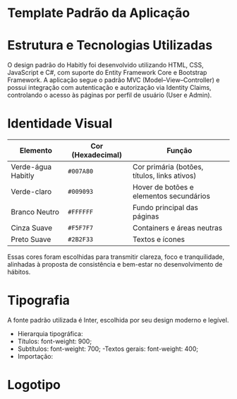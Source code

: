 # Template Padrão da Aplicação

# Estrutura e Tecnologias Utilizadas

O design padrão do Habitly foi desenvolvido utilizando HTML, CSS, JavaScript e C#, com suporte do Entity Framework Core e Bootstrap Framework.
A aplicação segue o padrão MVC (Model–View–Controller) e possui integração com autenticação e autorização via Identity Claims, controlando o acesso às páginas por perfil de usuário (User e Admin).

# Identidade Visual
| Elemento           | Cor (Hexadecimal) | Função                                       |
| ------------------ | ----------------- | -------------------------------------------- |
| Verde-água Habitly | `#007A80`         | Cor primária (botões, títulos, links ativos) |
| Verde-claro        | `#009093`         | Hover de botões e elementos secundários      |
| Branco Neutro      | `#FFFFFF`         | Fundo principal das páginas                  |
| Cinza Suave        | `#F5F7F7`         | Containers e áreas neutras                   |
| Preto Suave        | `#2B2F33`         | Textos e ícones                              |


Essas cores foram escolhidas para transmitir clareza, foco e tranquilidade, alinhadas à proposta de consistência e bem-estar no desenvolvimento de hábitos.

# Tipografia
A fonte padrão utilizada é Inter, escolhida por seu design moderno e legível.
- Hierarquia tipográfica:
- Títulos: font-weight: 900;
- Subtítulos: font-weight: 700;
-Textos gerais: font-weight: 400;
- Importação:

# Logotipo 
